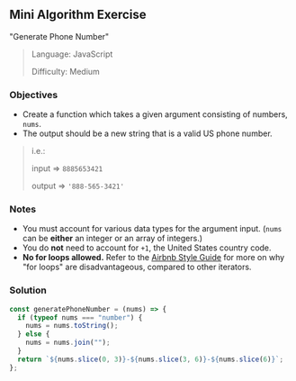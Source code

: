 ## Mini Algorithm Exercise

"Generate Phone Number"

> Language: JavaScript
>
> Difficulty: Medium

### Objectives

- Create a function which takes a given argument consisting of numbers, `nums`.
- The output should be a new string that is a valid US phone number.

> i.e.:
>
> input => `8885653421`
>
> output => `'888-565-3421'`

### Notes

- You must account for various data types for the argument input. (`nums` can be **either** an integer or an array of integers.)
- You do **not** need to account for `+1`, the United States country code.
- **No for loops allowed.** Refer to the [Airbnb Style Guide](https://github.com/airbnb/javascript#iterators-and-generators) for more on why "for loops" are disadvantageous, compared to other iterators.

### Solution

```js
const generatePhoneNumber = (nums) => {
  if (typeof nums === "number") {
    nums = nums.toString();
  } else {
    nums = nums.join("");
  }
  return `${nums.slice(0, 3)}-${nums.slice(3, 6)}-${nums.slice(6)}`;
};
```
